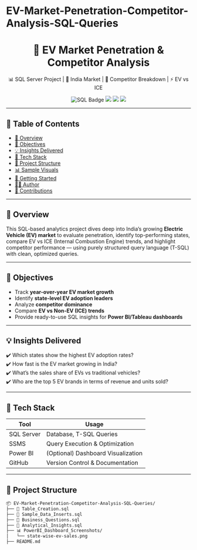 # EV-Market-Penetration-Competitor-Analysis-SQL-Queries

<h1 align="center">🚗 EV Market Penetration & Competitor Analysis</h1>
<p align="center">
  📊 SQL Server Project | 📍 India Market | 🏁 Competitor Breakdown | ⚡ EV vs ICE
</p>

<p align="center">
  <img src="https://img.shields.io/badge/SQL-TSQL-blue?logo=MicrosoftSQLServer" alt="SQL Badge">
  <img src="https://img.shields.io/badge/Tool-SSMS-blueviolet?logo=microsoft">
  <img src="https://img.shields.io/badge/Project-Completed-brightgreen">
  <img src="https://img.shields.io/badge/License-MIT-lightgrey">
</p>

---

## 📘 Table of Contents

- [📌 Overview](#-overview)
- [🧠 Objectives](#-objectives)
- [💡 Insights Delivered](#-insights-delivered)
- [🧰 Tech Stack](#-tech-stack)
- [📁 Project Structure](#-project-structure)
- [📊 Sample Visuals](#-sample-visuals)
- [🚀 Getting Started](#-getting-started)
- [🧑‍💻 Author](#-author)
- [🤝 Contributions](#-contributions)

---

## 📌 Overview

This SQL-based analytics project dives deep into India’s growing **Electric Vehicle (EV) market** to evaluate penetration, identify top-performing states, compare EV vs ICE (Internal Combustion Engine) trends, and highlight competitor performance — using purely structured query language (T-SQL) with clean, optimized queries.

---

## 🧠 Objectives

- Track **year-over-year EV market growth**
- Identify **state-level EV adoption leaders**
- Analyze **competitor dominance**
- Compare **EV vs Non-EV (ICE) trends**
- Provide ready-to-use SQL insights for **Power BI/Tableau dashboards**

---

## 💡 Insights Delivered

✔️ Which states show the highest EV adoption rates?  
✔️ How fast is the EV market growing in India?  
✔️ What’s the sales share of EVs vs traditional vehicles?  
✔️ Who are the top 5 EV brands in terms of revenue and units sold?

---

## 🧰 Tech Stack

| Tool         | Usage                                  |
|--------------|-----------------------------------------|
| SQL Server   | Database, T-SQL Queries                |
| SSMS         | Query Execution & Optimization         |
| Power BI     | (Optional) Dashboard Visualization     |
| GitHub       | Version Control & Documentation        |

---

## 📁 Project Structure

```bash
📦 EV-Market-Penetration-Competitor-Analysis-SQL-Queries/
├── 📄 Table_Creation.sql
├── 📄 Sample_Data_Inserts.sql
├── 📄 Business_Questions.sql
├── 📄 Analytical_Insights.sql
├── 📊 PowerBI_Dashboard_Screenshots/
│   └── state-wise-ev-sales.png
├── README.md
